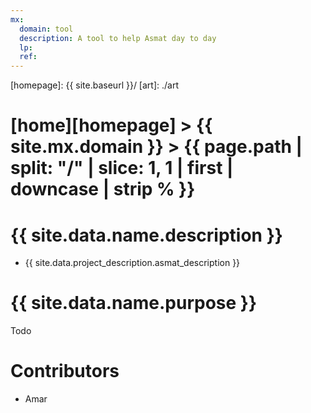 ```yaml
---
mx:
  domain: tool
  description: A tool to help Asmat day to day
  lp:
  ref:
---
```



[//]: #(Reference)
[homepage]:   {{ site.baseurl }}/
[art]:        ./art

# [home][homepage] > {{ site.mx.domain }} > {{ page.path | split: "/" | slice: 1, 1 | first | downcase | strip % }}
# {{ site.data.name.description }}
- {{ site.data.project_description.asmat_description }}

# {{ site.data.name.purpose }}
Todo


# Contributors
- Amar

